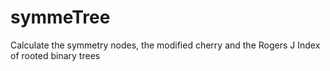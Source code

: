 # symmeTree
Calculate the symmetry nodes, the modified cherry and the Rogers J Index of rooted binary trees
